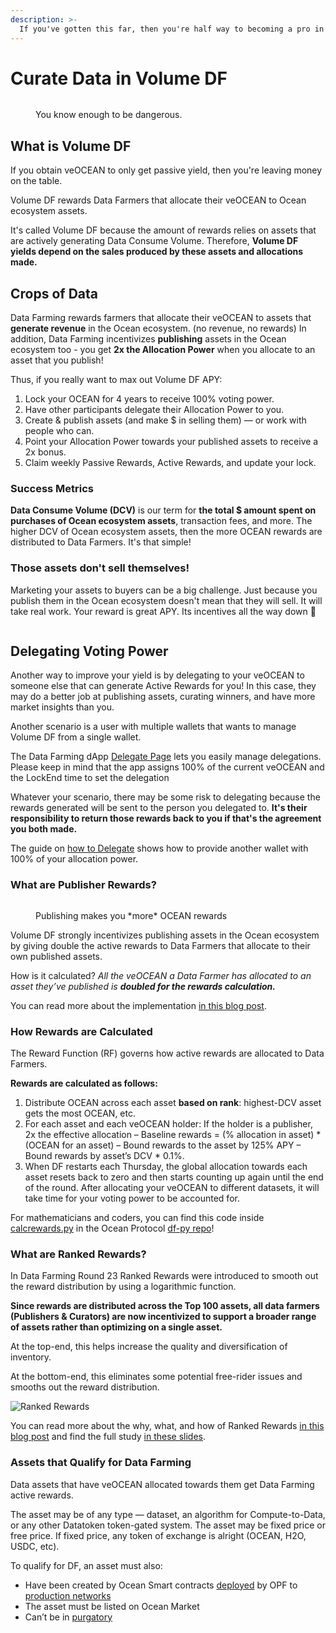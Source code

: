 ```yaml
---
description: >-
  If you've gotten this far, then you're half way to becoming a pro in Ocean Protocol's Data Farming dApp!
---
```


# Curate Data in Volume DF

<figure><img src="../.gitbook/assets/gif/i-know-kung-fu.gif" alt=""><figcaption><p>You know enough to be dangerous.</p></figcaption></figure>

## What is Volume DF

If you obtain veOCEAN to only get passive yield, then you're leaving money on the table.  

Volume DF rewards Data Farmers that allocate their veOCEAN to Ocean ecosystem assets.  

It's called Volume DF because the amount of rewards relies on assets that are actively generating Data Consume Volume. Therefore, **Volume DF yields depend on the sales produced by these assets and allocations made.**  

## Crops of Data

Data Farming rewards farmers that allocate their veOCEAN to assets that **generate revenue** in the Ocean ecosystem. (no revenue, no rewards) In addition, Data Farming incentivizes **publishing** assets in the Ocean ecosystem too - you get **2x the Allocation Power** when you allocate to an asset that you publish!

Thus, if you really want to max out Volume DF APY:
1. Lock your OCEAN for 4 years to receive 100% voting power.
1. Have other participants delegate their Allocation Power to you.
1. Create & publish assets (and make \$ in selling them) — or work with people who can.
1. Point your Allocation Power towards your published assets to receive a 2x bonus.
1. Claim weekly Passive Rewards, Active Rewards, and update your lock.

### Success Metrics

**Data Consume Volume (DCV)** is our term for **the total \$ amount spent on purchases of Ocean ecosystem assets**, transaction fees, and more. The higher DCV of Ocean ecosystem assets, then the more OCEAN rewards are distributed to Data Farmers. It's that simple!

### Those assets don't sell themselves!

Marketing your assets to buyers can be a big challenge. Just because you publish them in the Ocean ecosystem doesn't mean that they will sell. It will take real work. Your reward is great APY. Its incentives all the way down 🙂

<figure><img src="../.gitbook/assets/gif/hustlin.gif" alt=""><figcaption></figcaption></figure>

## Delegating Voting Power

Another way to improve your yield is by delegating to your veOCEAN to someone else that can generate Active Rewards for you! In this case, they may do a better job at publishing assets, curating winners, and have more market insights than you.

Another scenario is a user with multiple wallets that wants to manage Volume DF from a single wallet.

The Data Farming dApp [Delegate Page](https://df.oceandao.org/delegate) lets you easily manage delegations. Please keep in mind that the app assigns 100% of the current veOCEAN and the LockEnd time to set the delegation

Whatever your scenario, there may be some risk to delegating because the rewards generated will be sent to the person you delegated to. **It's their responsibility to return those rewards back to you if that's the agreement you both made.**

The guide on [how to Delegate](user-guides/how-to-delegate.md) shows how to provide another wallet with 100% of your allocation power.

### What are Publisher Rewards?

<figure><img src="../.gitbook/assets/gif/just-publish.gif" alt=""><figcaption><p>Publishing makes you *more* OCEAN rewards</p></figcaption></figure>

Volume DF strongly incentivizes publishing assets in the Ocean ecosystem by giving double the active rewards to Data Farmers that allocate to their own published assets.

How is it calculated? _All the veOCEAN a Data Farmer has allocated to an asset they’ve published is **doubled for the rewards calculation.**_

You can read more about the implementation [in this blog post](https://blog.oceanprotocol.com/data-farming-publisher-rewards-f2639525e508).

### How Rewards are Calculated

The Reward Function (RF) governs how active rewards are allocated to Data Farmers.

**Rewards are calculated as follows:**

1. Distribute OCEAN across each asset **based on rank**: highest-DCV asset gets the most OCEAN, etc.
1. For each asset and each veOCEAN holder: If the holder is a publisher, 2x the effective allocation – Baseline rewards = (% allocation in asset) \* (OCEAN for an asset) – Bound rewards to the asset by 125% APY – Bound rewards by asset’s DCV \* 0.1%.
1. When DF restarts each Thursday, the global allocation towards each asset resets back to zero and then starts counting up again until the end of the round. After allocating your veOCEAN to different datasets, it will take time for your voting power to be accounted for. 

For mathematicians and coders, you can find this code inside [calcrewards.py](https://github.com/oceanprotocol/df-py/blob/main/df_py/volume/calc_rewards.py) in the Ocean Protocol [df-py repo](https://github.com/oceanprotocol/df-py/)!

### What are Ranked Rewards?

In Data Farming Round 23 Ranked Rewards were introduced to smooth out the reward distribution by using a logarithmic function.

**Since rewards are distributed across the Top 100 assets, all data farmers (Publishers & Curators) are now incentivized to support a broader range of assets rather than optimizing on a single asset.**

At the top-end, this helps increase the quality and diversification of inventory.

At the bottom-end, this eliminates some potential free-rider issues and smooths out the reward distribution.

![Ranked Rewards](../.gitbook/assets/rewards/ranked_rewards_study.png)

You can read more about the why, what, and how of Ranked Rewards [in this blog post](https://blog.oceanprotocol.com/data-farming-df22-completed-df23-started-reward-function-tuned-ffd4359657ee) and find the full study [in these slides](https://docs.google.com/presentation/d/1HIA2zV8NUPpCELmi2WFwnAbHmFFrcXjNQiCpEqJ2Jdg/).

### Assets that Qualify for Data Farming

Data assets that have veOCEAN allocated towards them get Data Farming active rewards.

The asset may be of any type — dataset, an algorithm for Compute-to-Data, or any other Datatoken token-gated system. The asset may be fixed price or free price. If fixed price, any token of exchange is alright (OCEAN, H2O, USDC, etc).

To qualify for DF, an asset must also:

* Have been created by Ocean Smart contracts [deployed](https://github.com/oceanprotocol/contracts/blob/main/addresses/address.json) by OPF to [production networks](../discover/networks/README.md)
* The asset must be listed on Ocean Market
* Can’t be in [purgatory](https://github.com/oceanprotocol/list-purgatory/blob/main/policies/README.md)
